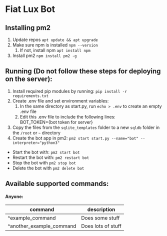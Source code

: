 # Fiat Lux Bot

## Installing pm2

1. Update repos ```apt update && apt upgrade```
2. Make sure npm is installed ```npm --version```
    1. If not, install npm ```apt install npm```
3. Install pm2 ```npm install pm2 -g```

## Running (Do not follow these steps for deploying on the server):

1. Install required pip modules by running: ```pip install -r requirements.txt```
2. Create .env file and set environment variables:
    1. In the same directory as start.py, run ```echo > .env``` to create an empty .env file
    2. Edit this .env file to include the following lines:<br>
    BOT_TOKEN={bot token for server}<br>
3. Copy the files from the ```sqlite_templates``` folder to a new ```sqldb``` folder in the ```/root``` or ```~``` directory
4. Create the bot app in pm2: ```pm2 start start.py --name="bot" --interpreter="python3"```
- Start the bot with: ```pm2 start bot``` 
- Restart the bot with: ```pm2 restart bot```
- Stop the bot with ```pm2 stop bot```
- Delete the bot with ```pm2 delete bot```

## Available supported commands:
#### Anyone:
| command                  | description        |
|--------------------------|--------------------|
| ^example_command         | Does some stuff    |
| ^another_example_command | Does lots of stuff |
